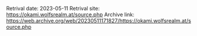 Retrival date: 2023-05-11
Retrival site: https://okami.wolfsrealm.at/source.php
Archive link: https://web.archive.org/web/20230511171827/https://okami.wolfsrealm.at/source.php